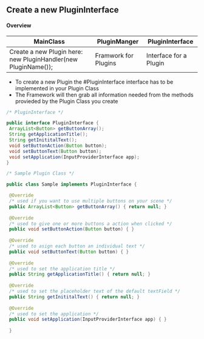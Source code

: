 ## Create a new PluginInterface

#### Overview

| MainClass                                                      | PluginManger         | PluginInterface        |
| -------------------------------------------------------------- | -------------------- | ---------------------- |
| Create a new Plugin here: new PluginHandler(new PluginName()); | Framwork for Plugins | Interface for a Plugin |

* To create a new Plugin the #PluginInterface  interface has to be implemented in your Plugin Class
* The Framework will then grab all information needed from the methods provieded by the Plugin Class you create

```java 
/* PluginInterface */

public interface PluginInterface {   
 ArrayList<Button> getButtonArray();  
 String getApplicationTitle();  
 String getInititalText(); 
 void setButtonAction(Button button);  
 void setButtonText(Button button);  
 void setApplication(InputProviderInterface app);  
}
```

```java
/* Sample Plugin Class */

public class Sample implements PluginInterface {  

 @Override
 /* used if you want to use multiple buttons on your scene */
 public ArrayList<Button> getButtonArray() { return null; }  
 
 @Override  
 /* used to give one or more buttons a action when clicked */
 public void setButtonAction(Button button) { }  
 
 @Override  
 /* used to asign each button an individual text */
 public void setButtonText(Button button) { }  
 
 @Override  
 /* used to set the application title */
 public String getApplicationTitle() { return null; }  
 
 @Override  
 /* used to set the placeholder text of the default textField */
 public String getInititalText() { return null; }  
 
 @Override  
 /* used to set the application */
 public void setApplication(InputProviderInterface app) { }
 
 }
 ```
